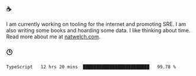 ### ☕

I am currently working on tooling for the internet and promoting SRE. I am also writing some books and hoarding some data. I like thinking about time. Read more about me at [natwelch.com](https://natwelch.com).

### 🕒

<!--START_SECTION:waka-->
```text
TypeScript   12 hrs 20 mins  █████████████████████████   99.78 % 
```
<!--END_SECTION:waka-->
